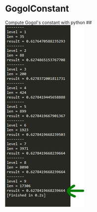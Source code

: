 # GogolConstant
Compute Gogol's constant with python
##![1](https://github.com/nngogol/GogolConstant/blob/master/res.png)
